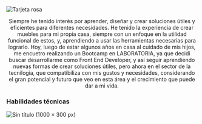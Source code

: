 ![Tarjeta rosa](https://github.com/AnaMariaValdesChile/AnaMariaValdesChile/assets/130001037/7f5be69d-cd38-47f4-8556-b4ccb5330a9f)

<p align="center">
Siempre he tenido interés por aprender, diseñar
y crear soluciones útiles y eficientes para
diferentes necesidades. He tenido la experiencia
de crear muebles para mi propia casa, siempre
con un enfoque en la utilidad funcional de estos,
y, aprendiendo a usar las herramientas
necesarias para lograrlo. Hoy, luego de estar
algunos años en casa al cuidado de mis hijos, me
encuetro realizando un Bootcamp en
LABORATORIA, ya que decidí buscar
desarrollarme como Front End Developer, y así
seguir aprendiendo nuevas formas de crear
soluciones útiles, pero ahora en el sector de la
tecnilogia, que compatibiliza con mis gustos y
necesidades, considerando el gran potencial y
futuro que veo en esta área y el crecimiento que
puede dar a mi vida.
</p>

###  Habilidades técnicas

  
![Sin título (1000 × 300 px)](https://github.com/AnaMariaValdesChile/AnaMariaValdesChile/assets/130001037/09965f77-879f-419f-88f9-01a663ced812)


